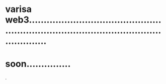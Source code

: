 # varisa web3................................................................................................................
# soon...............
.
